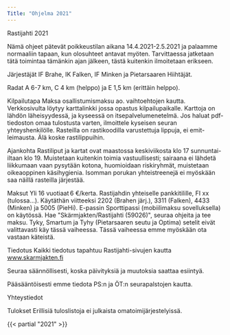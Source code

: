 ```yaml
--- 
Title: "Ohjelma 2021"
---
```


Rastijahti 2021

Nämä ohjeet pätevät poikkeustilan aikana 14.4.2021-2.5.2021 ja palaamme normaaliin tapaan, kun olosuhteet antavat myöten. Tarvittaessa jatketaan tätä toimintaa tämänkin ajan jälkeen, tästä kuitenkin ilmoitetaan erikseen. 

Järjestäjät 
IF Brahe, IK Falken, IF Minken ja Pietarsaaren Hiihtäjät. 

Radat 
A 6-7 km, C 4 km (helppo) ja E 1,5 km (erittäin helppo). 

Kilpailutapa 
Maksa osallistumismaksu ao. vaihtoehtojen kautta. Verkkosivulta löytyy karttalinkki jossa opastus kilpailupaikalle. Karttoja on lähdön läheisyydessä, ja kyseessä on itsepalvelumenetelmä. Jos haluat pdf-tiedoston omaa tulostusta varten, ilmoittele kyseisen seuran yhteyshenkilölle. Rasteilla on rastikoodilla varustettuja lippuja, ei emit-leimausta. Älä koske rastilippuihin. 

Ajankohta 
Rastiliput ja kartat ovat maastossa keskiviikosta klo 17 sunnuntai-iltaan klo 19. Muistetaan kuitenkin toimia vastuullisesti; sairaana ei lähdetä liikkumaan vaan pysytään kotona, huomioidaan riskiryhmät, muistetaan oikeaoppinen käsihygienia. Isomman porukan yhteistreenejä ei myöskään saa näillä rasteilla järjestää. 

Maksut 
Yli 16 vuotiaat 6 €/kerta. 
Rastijahdin yhteiselle pankkitilille, FI xx (tulossa...). Käytäthän viitteeksi 2202 (Brahen järj.), 3311 (Falken), 4433 (Minken) ja 5005 (PieHi). 
E-passin Sporttipassi (mobiilimaksu sovelluksella) on käytössä. Hae "Skärmjakten/Rastijahti (59026)", seuraa ohjeita ja tee maksu. 
Tyky, Smartum ja Tyhy (Pietarsaaren seutu ja Optima) setelit eivät valittavasti käy tässä vaiheessa. 
Tässä vaiheessa emme myöskään ota vastaan käteistä. 

 

Tiedotus 
Kaikki tiedotus tapahtuu Rastijahti-sivujen kautta www.skarmjakten.fi 

Seuraa säännöllisesti, koska päivityksiä ja muutoksia saattaa esiintyä. 

Pääsääntöisesti emme tiedota PS:n ja ÖT:n seurapalstojen kautta. 

Yhteystiedot 


 

Tulokset 
Erillisiä tuloslistoja ei julkaista omatoimijärjestelyissä. 

{{< partial "2021" >}}
